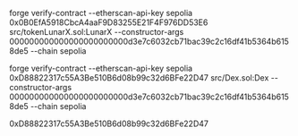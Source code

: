forge verify-contract --etherscan-api-key sepolia  0x0B0EfA5918CbcA4aaF9D83255E21F4F976DD53E6 src/tokenLunarX.sol:LunarX --constructor-args    000000000000000000000000d3e7c6032cb71bac39c2c16df41b5364b6158de5  --chain sepolia

forge verify-contract --etherscan-api-key sepolia  0xD88822317c55A3Be510B6d08b99c32d6BFe22D47 src/Dex.sol:Dex --constructor-args    000000000000000000000000d3e7c6032cb71bac39c2c16df41b5364b6158de5  --chain sepolia



0xD88822317c55A3Be510B6d08b99c32d6BFe22D47